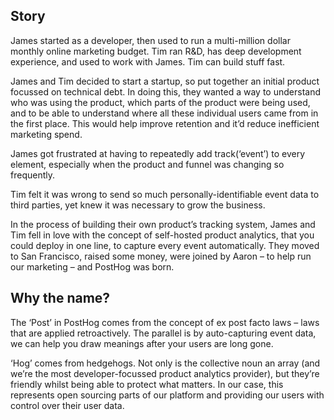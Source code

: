 ## Story

James started as a developer, then used to run a multi-million dollar monthly online marketing budget. Tim ran R&D, has deep development experience, and used to work with James. Tim can build stuff fast.

James and Tim decided to start a startup, so put together an initial product focussed on technical debt. In doing this, they wanted a way to understand who was using the product, which parts of the product were being used, and to be able to understand where all these individual users came from in the first place. This would help improve retention and it’d reduce inefficient marketing spend.

James got frustrated at having to repeatedly add track(‘event’) to every element, especially when the product and funnel was changing so frequently.

Tim felt it was wrong to send so much personally-identifiable event data to third parties, yet knew it was necessary to grow the business.

In the process of building their own product’s tracking system, James and Tim fell in love with the concept of self-hosted product analytics, that you could deploy in one line, to capture every event automatically. They moved to San Francisco, raised some money, were joined by Aaron – to help run our marketing – and PostHog was born.

## Why the name?

The ‘Post’ in PostHog comes from the concept of ex post facto laws – laws that are applied retroactively. The parallel is by auto-capturing event data, we can help you draw meanings after your users are long gone.

‘Hog’ comes from hedgehogs.  Not only is the collective noun an array (and we’re the most developer-focussed product analytics provider), but they’re friendly whilst being able to protect what matters. In our case, this represents open sourcing parts of our platform and providing our users with control over their user data.